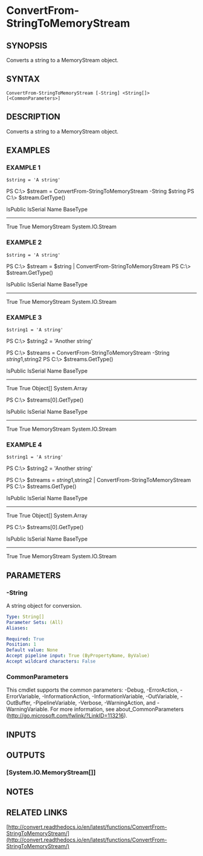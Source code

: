 # ConvertFrom-StringToMemoryStream

## SYNOPSIS
Converts a string to a MemoryStream object.

## SYNTAX

```
ConvertFrom-StringToMemoryStream [-String] <String[]> [<CommonParameters>]
```

## DESCRIPTION
Converts a string to a MemoryStream object.

## EXAMPLES

### EXAMPLE 1
```
$string = 'A string'
```

PS C:\\\> $stream = ConvertFrom-StringToMemoryStream -String $string
PS C:\\\> $stream.GetType()

IsPublic IsSerial Name                                     BaseType
-------- -------- ----                                     --------
True     True     MemoryStream                             System.IO.Stream

### EXAMPLE 2
```
$string = 'A string'
```

PS C:\\\> $stream = $string | ConvertFrom-StringToMemoryStream
PS C:\\\> $stream.GetType()

IsPublic IsSerial Name                                     BaseType
-------- -------- ----                                     --------
True     True     MemoryStream                             System.IO.Stream

### EXAMPLE 3
```
$string1 = 'A string'
```

PS C:\\\> $string2 = 'Another string'

PS C:\\\> $streams = ConvertFrom-StringToMemoryStream -String $string1,$string2
PS C:\\\> $streams.GetType()

IsPublic IsSerial Name                                     BaseType
-------- -------- ----                                     --------
True     True     Object\[\]                                 System.Array

PS C:\\\> $streams\[0\].GetType()

IsPublic IsSerial Name                                     BaseType
-------- -------- ----                                     --------
True     True     MemoryStream                             System.IO.Stream

### EXAMPLE 4
```
$string1 = 'A string'
```

PS C:\\\> $string2 = 'Another string'

PS C:\\\> $streams = $string1,$string2 | ConvertFrom-StringToMemoryStream
PS C:\\\> $streams.GetType()

IsPublic IsSerial Name                                     BaseType
-------- -------- ----                                     --------
True     True     Object\[\]                                 System.Array

PS C:\\\> $streams\[0\].GetType()

IsPublic IsSerial Name                                     BaseType
-------- -------- ----                                     --------
True     True     MemoryStream                             System.IO.Stream

## PARAMETERS

### -String
A string object for conversion.

```yaml
Type: String[]
Parameter Sets: (All)
Aliases:

Required: True
Position: 1
Default value: None
Accept pipeline input: True (ByPropertyName, ByValue)
Accept wildcard characters: False
```

### CommonParameters
This cmdlet supports the common parameters: -Debug, -ErrorAction, -ErrorVariable, -InformationAction, -InformationVariable, -OutVariable, -OutBuffer, -PipelineVariable, -Verbose, -WarningAction, and -WarningVariable.
For more information, see about_CommonParameters (http://go.microsoft.com/fwlink/?LinkID=113216).

## INPUTS

## OUTPUTS

### [System.IO.MemoryStream[]]

## NOTES

## RELATED LINKS

[http://convert.readthedocs.io/en/latest/functions/ConvertFrom-StringToMemoryStream/](http://convert.readthedocs.io/en/latest/functions/ConvertFrom-StringToMemoryStream/)

